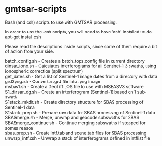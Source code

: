 # gmtsar-scripts
Bash (and csh) scripts to use with GMTSAR processing.

In order to use the .csh scripts, you will need to have 'csh' installed:
  sudo apt-get install csh
 
Please read the descriptions inside scripts, since some of them require a bit of action from your side.

batch_config.sh			-	Creates a batch_tops.config file in current directory <br>
dinsar_iono.sh			-	Calculates interferograms for all Sentinel-1 3 swaths, using ionospheric correction (split spectrum) <br>
get_dates.sh			-	Get a list of Sentinel-1 image dates from a directory with data <br>
grd2png.sh				-	Convert a .grd file into .png image <br>
msbas1.sh				-	Create a GeoTiff LOS file to use with MSBASV3 software <br>
S1_dinsar_dg.sh			-	Create an interferogram (Sentinel-1) based on 1 sub-swath <br>
S1stack_mkdir.sh		-	Create directory structure for SBAS processing of Sentinel-1 data <br>
S1stack_prep.sh			-	Prepare raw data for SBAS processing of Sentinel-1 data<br>
SBASmerge.sh			-	Merge, unwrap and geocode subswaths for SBAS<br>
SBASmerge_continue.sh	-	Continue merging subswaths if stopped for somes reason<br>
sbas_prep.sh			-	Create intf.tab and scene.tab files for SBAS processing<br>
unwrap_intf.csh			-	Unwrap a stack of interferograms defined in intflist file<br>
